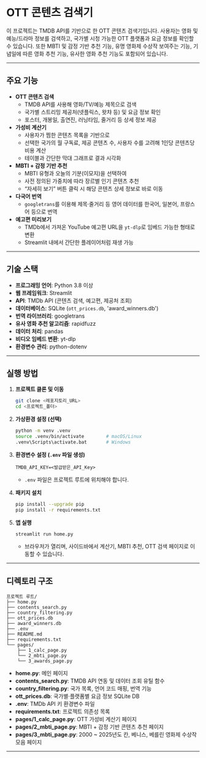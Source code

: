 # OTT 콘텐츠 검색기
이 프로젝트는 TMDB API를 기반으로 한 OTT 콘텐츠 검색기입니다.
사용자는 영화 및 예능/드라마 정보를 검색하고, 국가별 시청 가능한 OTT 플랫폼과 요금 정보를 확인할 수 있습니다.
또한 MBTI 및 감정 기반 추천 기능, 유명 영화제 수상작 보여주는 기능, 기념일에 따른 영화 추천 기능, 유사한 영화 추천 기능도 포함되어 있습니다.

---

## 주요 기능

- **OTT 콘텐츠 검색**  
  - TMDB API를 사용해 영화/TV/예능 제목으로 검색  
  - 국가별 스트리밍 제공처(넷플릭스, 왓챠 등) 및 요금 정보 확인  
  - 포스터, 개봉일, 출연진, 러닝타임, 줄거리 등 상세 정보 제공  
- **가성비 계산기**  
  - 사용자가 찜한 콘텐츠 목록을 기반으로  
  - 선택한 국가의 월 구독료, 제공 콘텐츠 수, 사용자 수를 고려해 1인당 콘텐츠당 비용 계산  
  - 테이블과 간단한 막대 그래프로 결과 시각화  
- **MBTI + 감정 기반 추천**  
  - MBTI 유형과 오늘의 기분(이모지)을 선택하여  
  - 사전 정의된 가중치에 따라 장르별 인기 콘텐츠 추천  
  - “자세히 보기” 버튼 클릭 시 해당 콘텐츠 상세 정보로 바로 이동  
- **다국어 번역**  
  - `googletrans`를 이용해 제목·줄거리 등 영어 데이터를 한국어, 일본어, 프랑스어 등으로 번역  
- **예고편 미리보기**  
  - TMDb에서 가져온 YouTube 예고편 URL을 `yt-dlp`로 임베드 가능한 형태로 변환  
  - Streamlit 내에서 간단한 플레이어처럼 재생 가능  

---

## 기술 스택

- **프로그래밍 언어**: Python 3.8 이상  
- **웹 프레임워크**: Streamlit  
- **API**: TMDb API (콘텐츠 검색, 예고편, 제공처 조회)  
- **데이터베이스**: SQLite (`ott_prices.db`, 'award_winners.db')  
- **번역 라이브러리**: googletrans  
- **유사 영화 추천 알고리즘**: rapidfuzz  
- **데이터 처리**: pandas  
- **비디오 임베드 변환**: yt-dlp  
- **환경변수 관리**: python-dotenv  

---

## 실행 방법

1. **프로젝트 클론 및 이동**
   ```bash
   git clone <레포지토리_URL>
   cd <프로젝트_폴더>
   ```

2. **가상환경 설정 (선택)**
   ```bash
   python -m venv .venv
   source .venv/bin/activate        # macOS/Linux
   .venv\Scripts\activate.bat       # Windows
   ```

3. **환경변수 설정 (`.env` 파일 생성)**
   ```
   TMDB_API_KEY=<발급받은_API_Key>
   ```
   - `.env` 파일은 프로젝트 루트에 위치해야 합니다.

4. **패키지 설치**
   ```bash
   pip install --upgrade pip
   pip install -r requirements.txt
   ```

5. **앱 실행**
   ```bash
   streamlit run home.py
   ```
   - 브라우저가 열리며, 사이드바에서 계산기, MBTI 추천, OTT 검색 페이지로 이동할 수 있습니다.

---

## 디렉토리 구조

```
프로젝트 루트/
├── home.py
├── contents_search.py
├── country_filtering.py
├── ott_prices.db
├── award_winners.db
├── .env
├── README.md
├── requirements.txt
└── pages/
    ├── 1_calc_page.py
    └── 2_mbti_page.py
    └── 3_awards_page.py
```

- **home.py**: 메인 페이지
- **contents_search.py**: TMDB API 연동 및 데이터 조회 유틸 함수  
- **country_filtering.py**: 국가 목록, 언어 코드 매핑, 번역 기능  
- **ott_prices.db**: 국가별·플랫폼별 요금 정보 SQLite DB  
- **.env**: TMDb API 키 환경변수 파일  
- **requirements.txt**: 프로젝트 의존성 목록  
- **pages/1_calc_page.py**: OTT 가성비 계산기 페이지  
- **pages/2_mbti_page.py**: MBTI + 감정 기반 콘텐츠 추천 페이지  
- **pages/3_mbti_page.py**: 2000 ~ 2025년도 칸, 베니스, 베를린 영화제 수상작 모음 페이지 
---
